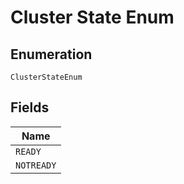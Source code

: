 
# Cluster State Enum

## Enumeration

`ClusterStateEnum`

## Fields

| Name |
|  --- |
| `READY` |
| `NOTREADY` |

